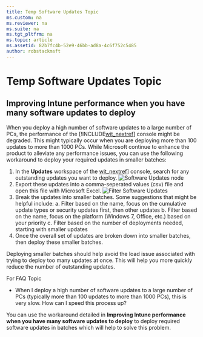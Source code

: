 ```yaml
---
title: Temp Software Updates Topic
ms.custom: na
ms.reviewer: na
ms.suite: na
ms.tgt_pltfrm: na
ms.topic: article
ms.assetid: 82b7fc4b-52e9-46bb-ad8a-4c6f752c5485
author: robstackmsft
---
```

# Temp Software Updates Topic
## Improving Intune performance when you have many software updates to deploy

When you deploy a high number of software updates to a large number of PCs, the performance of the [!INCLUDE[wit_nextref](/Token/wit_nextref.xml)] console might be degraded. This might typically occur when you are deploying more than 100 updates to more than 1000 PCs.
While Microsoft continue to enhance the product to alleviate any performance issues, you can use the following workaround to deploy your required updates in smaller batches:
1. In the **Updates** workspace of the  [wit_nextref](/Token/wit_nextref.xml)] console, search for any outstanding updates you want to deploy.
![Software Updates node](/Image/Software-Updates/Software-Updates-node.png)
2.	Export these updates into a comma-seperated values (csv) file and open this file with Microsoft Excel.
![Filter Software Updates](/Image/Software-Updates/Filter-Software-Updates.png)
3.	Break the updates into smaller batches. Some suggestions that might be helpful include:
a.	Filter based on the name, focus on the cumulative update types or security updates first, then other updates
b.	Filter based on the name, focus on the platform (Windows 7, Office, etc.) based on your priority
c.	Filter based on the number of deployments needed, starting with smaller updates 
4.	Once the overall set of updates are broken down into smaller batches, then deploy these smaller batches.  

Deploying smaller batches should help avoid the load issue associated with trying to deploy too many updates at once. This will help you more quickly reduce the number of outstanding updates. 







For FAQ Topic

* When I deploy a high number of software updates to a large number of PCs (typically more than 100 updates to more than 1000 PCs), this is very slow. How can I speed this process up? 

You can use the workaround detailed in **Improving Intune performance when you have many software updates to deploy** to deploy required software updates in batches which will help to solve this problem.
